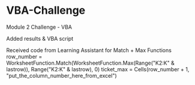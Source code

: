 # VBA-Challenge
Module 2 Challenge - VBA

Added results & VBA script

Received code from Learning Assistant for Match + Max Functions
row_number = WorksheetFunction.Match(WorksheetFunction.Max(Range("K2:K" & lastrow)), Range("K2:K" & lastrow), 0)
ticket_max = Cells(row_number + 1, "put_the_column_number_here_from_excel")
